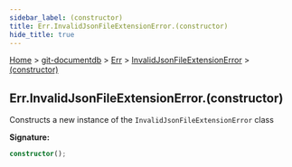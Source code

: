 ```yaml
---
sidebar_label: (constructor)
title: Err.InvalidJsonFileExtensionError.(constructor)
hide_title: true
---
```


[Home](./index.md) &gt; [git-documentdb](./git-documentdb.md) &gt; [Err](./git-documentdb.err.md) &gt; [InvalidJsonFileExtensionError](./git-documentdb.err.invalidjsonfileextensionerror.md) &gt; [(constructor)](./git-documentdb.err.invalidjsonfileextensionerror._constructor_.md)

## Err.InvalidJsonFileExtensionError.(constructor)

Constructs a new instance of the `InvalidJsonFileExtensionError` class

<b>Signature:</b>

```typescript
constructor();
```
